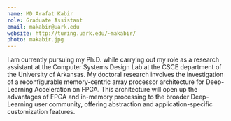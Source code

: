 ```yaml
---
name: MD Arafat Kabir
role: Graduate Assistant
email: makabir@uark.edu
website: http://turing.uark.edu/~makabir/
photo: makabir.jpg
---
```


I am currently pursuing my Ph.D. while carrying out my role as a research assistant at the Computer Systems Design Lab at the CSCE department of the University of Arkansas. 
My doctoral research involves the investigation of a reconfigurable memory-centric array processor architecture for Deep-Learning Acceleration on FPGA.
This architecture will open up the advantages of FPGA and in-memory processing to the broader Deep-Learning user community, offering abstraction and application-specific customization features.
